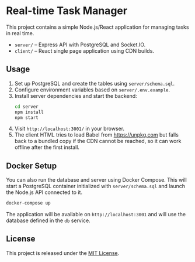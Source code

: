 # Real-time Task Manager

This project contains a simple Node.js/React application for managing tasks in real time.

- `server/` – Express API with PostgreSQL and Socket.IO.
- `client/` – React single page application using CDN builds.

## Usage

1. Set up PostgreSQL and create the tables using `server/schema.sql`.
2. Configure environment variables based on `server/.env.example`.
3. Install server dependencies and start the backend:
   ```bash
   cd server
   npm install
   npm start
   ```
4. Visit `http://localhost:3001/` in your browser.
5. The client HTML tries to load Babel from https://unpkg.com but falls back to a
   bundled copy if the CDN cannot be reached, so it can work offline after the
   first install.

## Docker Setup

You can also run the database and server using Docker Compose. This will start a
PostgreSQL container initialized with `server/schema.sql` and launch the Node.js
API connected to it.

```bash
docker-compose up
```

The application will be available on `http://localhost:3001` and will use the database
defined in the `db` service.

## License

This project is released under the [MIT License](LICENSE).

